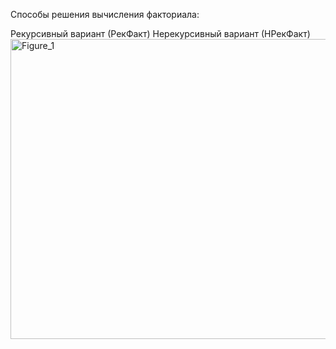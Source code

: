 Способы решения вычисления факториала:

Рекурсивный вариант (РекФакт)
Нерекурсивный вариант (НРекФакт)
<img width="640" height="480" alt="Figure_1" src="https://github.com/user-attachments/assets/5b933730-e3f5-4a29-b417-55d93380d755" />
